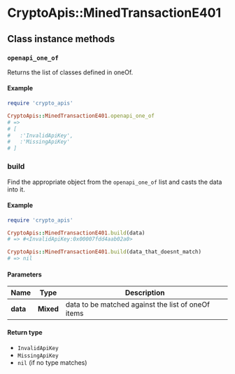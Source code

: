 # CryptoApis::MinedTransactionE401

## Class instance methods

### `openapi_one_of`

Returns the list of classes defined in oneOf.

#### Example

```ruby
require 'crypto_apis'

CryptoApis::MinedTransactionE401.openapi_one_of
# =>
# [
#   :'InvalidApiKey',
#   :'MissingApiKey'
# ]
```

### build

Find the appropriate object from the `openapi_one_of` list and casts the data into it.

#### Example

```ruby
require 'crypto_apis'

CryptoApis::MinedTransactionE401.build(data)
# => #<InvalidApiKey:0x00007fdd4aab02a0>

CryptoApis::MinedTransactionE401.build(data_that_doesnt_match)
# => nil
```

#### Parameters

| Name | Type | Description |
| ---- | ---- | ----------- |
| **data** | **Mixed** | data to be matched against the list of oneOf items |

#### Return type

- `InvalidApiKey`
- `MissingApiKey`
- `nil` (if no type matches)

